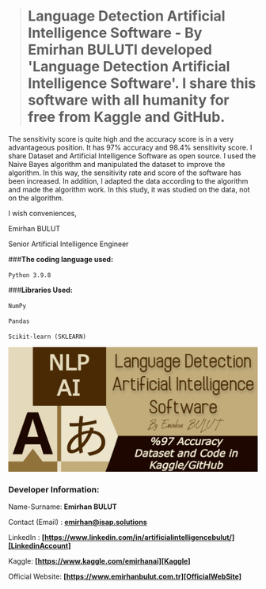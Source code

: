 > # Language Detection Artificial Intelligence Software - By Emirhan BULUTI developed 'Language Detection Artificial Intelligence Software'. I share this software with all humanity for free from Kaggle and GitHub.

The sensitivity score is quite high and the accuracy score is in a very advantageous position. It has 97% accuracy and 98.4% sensitivity score.
I share Dataset and Artificial Intelligence Software as open source. I used the Naive Bayes algorithm and manipulated the dataset to improve the algorithm. In this way, the sensitivity rate and score of the software has been increased. In addition, I adapted the data according to the algorithm and made the algorithm work. In this study, it was studied on the data, not on the algorithm.

I wish conveniences,

Emirhan BULUT

Senior Artificial Intelligence Engineer

###**The coding language used:**

`Python 3.9.8`

###**Libraries Used:**

`NumPy`

`Pandas`

`Scikit-learn (SKLEARN)`

<img class="fit-picture"
     src="https://github.com/emirhanai/Language-Detection-Artificial-Intelligence-Software/blob/main/Language%20Detection%20Artificial%20Intelligence%20Software.png?raw=true"
     alt="Language Detection Artificial Intelligence Software - Emirhan BULUT">
     
### **Developer Information:**

Name-Surname: **Emirhan BULUT**

Contact (Email) : **emirhan@isap.solutions**

LinkedIn : **[https://www.linkedin.com/in/artificialintelligencebulut/][LinkedinAccount]**

[LinkedinAccount]: https://www.linkedin.com/in/artificialintelligencebulut/

Kaggle: **[https://www.kaggle.com/emirhanai][Kaggle]**

Official Website: **[https://www.emirhanbulut.com.tr][OfficialWebSite]**

[Kaggle]: https://www.kaggle.com/emirhanai

[OfficialWebSite]: https://www.emirhanbulut.com.tr
